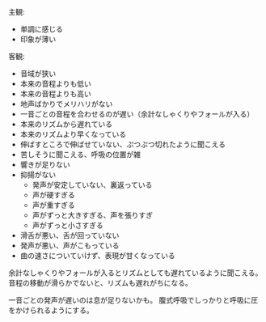 主観:

- 単調に感じる
- 印象が薄い

客観:

- 音域が狭い
- 本来の音程よりも低い
- 本来の音程よりも高い
- 地声ばかりでメリハリがない
- 一音ごとの音程を合わせるのが遅い（余計なしゃくりやフォールが入る）
- 本来のリズムから遅れている
- 本来のリズムより早くなっている
- 伸ばすところで伸ばせていない、ぷつぷつ切れたように聞こえる
- 苦しそうに聞こえる、呼吸の位置が雑
- 響きが足りない
- 抑揚がない
  - 発声が安定していない、裏返っている
  - 声が硬すぎる
  - 声が重すぎる
  - 声がずっと大きすぎる、声を張りすぎ
  - 声がずっと小さすぎる
- 滑舌が悪い、舌が回っていない
- 発声が悪い、声がこもっている
- 曲の速さについていけず、表現が甘くなっている

余計なしゃくりやフォールが入るとリズムとしても遅れているように聞こえる。
音程の移動が滑らかでないと、リズムも遅れがちになる。

一音ごとの発声が遅いのは息が足りないかも。
腹式呼吸でしっかりと呼吸に圧をかけられるようにする。
